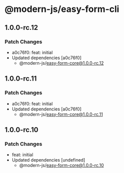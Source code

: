 # @modern-js/easy-form-cli

## 1.0.0-rc.12

### Patch Changes

- a0c76f0: feat: initial
- Updated dependencies [a0c76f0]
  - @modern-js/easy-form-core@1.0.0-rc.12

## 1.0.0-rc.11

### Patch Changes

- a0c76f0: feat: initial
- Updated dependencies [a0c76f0]
  - @modern-js/easy-form-core@1.0.0-rc.11

## 1.0.0-rc.10

### Patch Changes

- feat: initial
- Updated dependencies [undefined]
  - @modern-js/easy-form-core@1.0.0-rc.10
